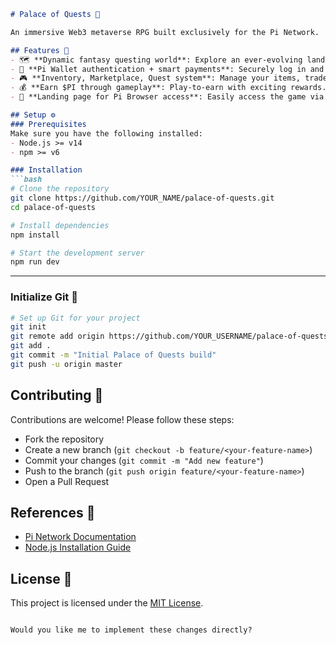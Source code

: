 ```markdown
# Palace of Quests 🏰

An immersive Web3 metaverse RPG built exclusively for the Pi Network.

## Features 🎯
- 🗺️ **Dynamic fantasy questing world**: Explore an ever-evolving landscape filled with challenges.
- 🔗 **Pi Wallet authentication + smart payments**: Securely log in and transact using your Pi Wallet.
- 🎮 **Inventory, Marketplace, Quest system**: Manage your items, trade with other players, and complete quests.
- 💰 **Earn $PI through gameplay**: Play-to-earn with exciting rewards.
- 👑 **Landing page for Pi Browser access**: Easily access the game via Pi Browser.

## Setup ⚙️
### Prerequisites
Make sure you have the following installed:
- Node.js >= v14
- npm >= v6

### Installation
```bash
# Clone the repository
git clone https://github.com/YOUR_NAME/palace-of-quests.git
cd palace-of-quests

# Install dependencies
npm install

# Start the development server
npm run dev
```

---

### Initialize Git 🚀
```bash
# Set up Git for your project
git init
git remote add origin https://github.com/YOUR_USERNAME/palace-of-quests.git
git add .
git commit -m "Initial Palace of Quests build"
git push -u origin master
```

## Contributing 🤝
Contributions are welcome! Please follow these steps:
- Fork the repository
- Create a new branch (`git checkout -b feature/<your-feature-name>`)
- Commit your changes (`git commit -m "Add new feature"`)
- Push to the branch (`git push origin feature/<your-feature-name>`)
- Open a Pull Request

## References 🔗
- [Pi Network Documentation](https://pi.network/)
- [Node.js Installation Guide](https://nodejs.org/)

## License 📜
This project is licensed under the [MIT License](LICENSE).
```

Would you like me to implement these changes directly?
